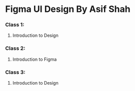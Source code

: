 # Figma UI Design By Asif Shah

### Class 1:

1. Introduction to Design

### Class 2:

1. Introduction to Figma

### Class 3:

1. Introduction to Design
